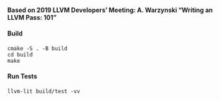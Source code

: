 #### Based on 2019 LLVM Developers’ Meeting: A. Warzynski “Writing an LLVM Pass: 101”

#### Build
```
cmake -S . -B build
cd build
make
```

#### Run Tests
```
llvm-lit build/test -vv
```
